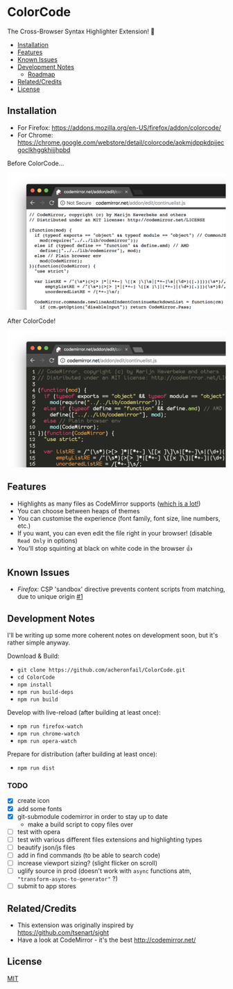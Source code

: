 # ColorCode

The Cross-Browser Syntax Highlighter Extension! 🎉

- [Installation](#installation)
- [Features](#features)
- [Known Issues](#known-issues)
- [Development Notes](#development-notes)
    - [Roadmap](#todo)
- [Related/Credits](#relatedcredits)
- [License](#license)

## Installation

* For Firefox: https://addons.mozilla.org/en-US/firefox/addon/colorcode/
* For Chrome: https://chrome.google.com/webstore/detail/colorcode/aokmjdppkdpijecgoclkhggkhijjhpbd

Before ColorCode...

![before](resources/screenshots/screen1.png)

After ColorCode!

![after](resources/screenshots/screen2.png)

## Features

* Highlights as many files as CodeMirror supports ([which is a lot!](http://codemirror.net/mode/))
* You can choose between heaps of themes
* You can customise the experience (font family, font size, line numbers, etc.)
* If you want, you can even edit the file right in your browser! (disable `Read Only` in options)
* You'll stop squinting at black on white code in the browser :+1:

## Known Issues

* *Firefox:* CSP 'sandbox' directive prevents content scripts from matching, due to unique origin [#1](https://github.com/acheronfail/ColorCode/issues/1)

## Development Notes

I'll be writing up some more coherent notes on development soon, but it's rather simple anyway.

Download & Build:

* `git clone https://github.com/acheronfail/ColorCode.git`
* `cd ColorCode`
* `npm install`
* `npm run build-deps`
* `npm run build`

Develop with live-reload (after building at least once):

* `npm run firefox-watch`
* `npm run chrome-watch`
* `npm run opera-watch`

Prepare for distribution (after building at least once):

* `npm run dist`

### TODO

- [x] create icon
- [x] add some fonts
- [x] git-submodule codemirror in order to stay up to date
    + make a build script to copy files over
- [ ] test with opera
- [ ] test with various different files extensions and highlighting types
- [ ] beautify json/js files
- [ ] add in find commands (to be able to search code)
- [ ] increase viewport sizing? (slight flicker on scroll)
- [ ] uglify source in prod (doesn't work with `async` functions atm, `"transform-async-to-generator"` ?)
- [ ] submit to app stores

## Related/Credits

* This extension was originally inspired by https://github.com/tsenart/sight
* Have a look at CodeMirror - it's the best http://codemirror.net/

## License

[MIT](LICENSE.md)
